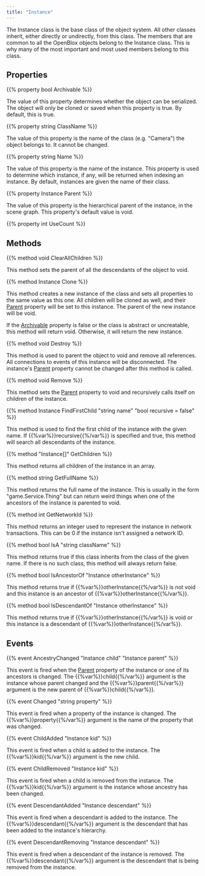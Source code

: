 ```yaml
---
title: "Instance"
---
```


The Instance class is the base class of the object system. All other classes inherit, either directly or undirectly, from this class. The members that are common to all the OpenBlox objects belong to the Instance class. This is why many of the most important and most used members belong to this class.

## Properties

{{% property bool Archivable %}}

The value of this property determines whether the object can be serialized. The object will only be cloned or saved when this property is true. By default, this is true.

{{% property string ClassName %}}

The value of this property is the name of the class (e.g. "Camera") the object belongs to. It cannot be changed.

{{% property string Name %}}

The value of this property is the name of the instance. This property is used to determine which instance, if any, will be returned when indexing an instance. By default, instances are given the name of their class.

{{% property Instance Parent %}}

The value of this property is the hierarchical parent of the instance, in the scene graph. This property's default value is void.

{{% property int UseCount %}}

## Methods

{{% method void ClearAllChildren %}}

This method sets the parent of all the descendants of the object to void.

{{% method Instance Clone %}}

This method creates a new instance of the class and sets all properties to the same value as this one. All children will be cloned as well, and their [Parent](#Parent) property will be set to this instance. The parent of the new instance will be void.

If the [Archivable](#Archivable) property is false or the class is abstract or uncreatable, this method will return void. Otherwise, it will return the new instance.

{{% method void Destroy %}}

This method is used to parent the object to void and remove all references. All connections to events of this instance will be disconnected. The instance's [Parent](#Parent) property cannot be changed after this method is called.

{{% method void Remove %}}

This method sets the [Parent](#Parent) property to void and recursively calls itself on children of the instance.

{{% method Instance FindFirstChild "string name" "bool recursive = false" %}}

This method is used to find the first child of the instance with the given name. If {{%var%}}recursive{{%/var%}} is specified and true, this method will search all descendants of the instance.

{{% method "Instance[]" GetChildren %}}

This method returns all children of the instance in an array.

{{% method string GetFullName %}}

This method returns the full name of the instance. This is usually in the form "game.Service.Thing" but can return weird things when one of the ancestors of the instance is parented to void.

{{% method int GetNetworkId %}}

This method returns an integer used to represent the instance in network transactions. This can be 0 if the instance isn't assigned a network ID.

{{% method bool IsA "string className" %}}

This method returns true if this class inherits from the class of the given name. If there is no such class, this method will always return false.

{{% method bool IsAncestorOf "Instance otherInstance" %}}

This method returns true if {{%var%}}otherInstance{{%/var%}} is not void and this instance is an ancestor of {{%var%}}otherInstance{{%/var%}}.

{{% method bool IsDescendantOf "Instance otherInstance" %}}

This method returns true if {{%var%}}otherInstance{{%/var%}} is void or this instance is a descendant of {{%var%}}otherInstance{{%/var%}}.

## Events

{{% event AncestryChanged "Instance child" "Instance parent" %}}

This event is fired when the [Parent](#Parent) property of the instance or one of its ancestors is changed. The {{%var%}}child{{%/var%}} argument is the instance whose parent changed and the {{%var%}}parent{{%/var%}} argument is the new parent of {{%var%}}child{{%/var%}}.

{{% event Changed "string property" %}}

This event is fired when a property of the instance is changed. The {{%var%}}property{{%/var%}} argument is the name of the property that was changed.

{{% event ChildAdded "Instance kid" %}}

This event is fired when a child is added to the instance. The {{%var%}}kid{{%/var%}} argument is the new child.

{{% event ChildRemoved "Instance kid" %}}

This event is fired when a child is removed from the instance. The {{%var%}}kid{{%/var%}} argument is the instance whose ancestry has been changed.

{{% event DescendantAdded "Instance descendant" %}}

This event is fired when a descendant is added to the instance. The {{%var%}}descendant{{%/var%}} argument is the descendant that has been added to the instance's hierarchy.

{{% event DescendantRemoving "Instance descendant" %}}

This event is fired when a descendant of the instance is removed. The {{%var%}}descendant{{%/var%}} argument is the descendant that is being removed from the instance.
